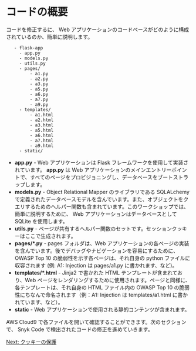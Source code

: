 # コードの概要

コードを修正するに、 Web アプリケーションのコードベースがどのように構成されているのか、簡単に説明します。

```
   - flask-app
     - app.py
     - models.py
     - utils.py
     - pages/
         - a1.py
         - a2.py
         - a3.py
         - a5.py
         - a6.py
         - a7.py
         - a9.py
     - templates/
         - a1.html
         - a2.html
         - a3.html
         - a5.html
         - a6.html
         - a7.html
         - a9.html
     - static/
```

- **app.py** - Web アプリケーションは Flask フレームワークを使用して実装されています。 **app.py** は Web アプリケーションのメインエントリーポイントで、すべてのページをプロビジョニングし、データベースをブートストラップします。
- **models.py** - Object Relational Mapper のライブラリである SQLALchemy で定義されたデータベースモデルを含んでいます。また、オブジェクトをクエリするためのヘルパー関数も含まれています。このワークショップでは、簡単に説明するために、 Web アプリケーションはデータベースとして SQLite を使用します。
- **utils.py** - ページが共有するヘルパー関数のセットです。セッションクッキーはここで生成されます。
- **pages/*.py** - pages フォルダは、Web アプリケーションの各ページの実装を含んでいます。後でデバッグやナビゲーションを容易にするために、OWASP Top 10 の脆弱性を示す各ページは、それ自身の python ファイルに収容されます (例: A1: Injection は pages/a1.py に書かれます、など)。
- **templates/*.html** - Jinja2 で書かれた HTML テンプレートが含まれており、Web ページをレンダリングするために使用されます。ページと同様に、各テンプレートは、それ自身の HTML ファイル内の OWASP Top 10 の脆弱性にちなんで命名されます（例：A1: Injection は templates/a1.html に書かれています、など）。
- **static** - Web アプリケーションで使用される静的コンテンツが含まれます。

AWS Cloud9 で各ファイルを開いて確認することができます。次のセクションで、 Snyk Code で検出されたコードの修正を進めていきます。

[Next: クッキーの保護](./protect-cookies.md)